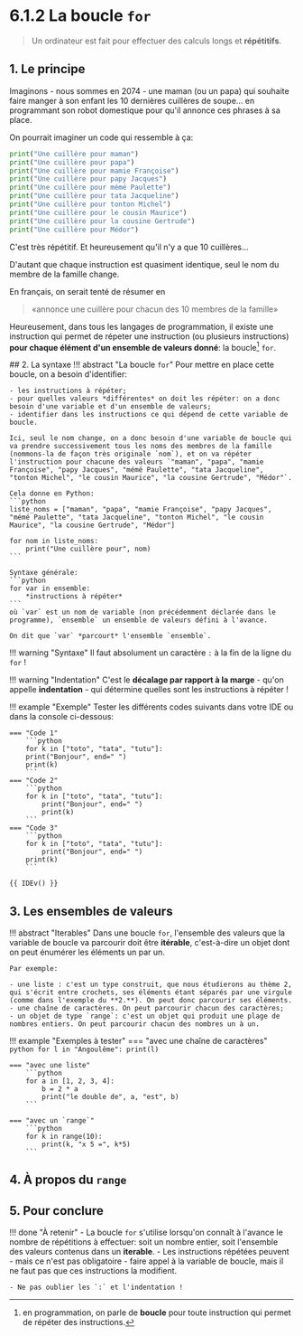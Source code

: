 # 6.1.2 La boucle `for`

> Un ordinateur est fait pour effectuer des calculs longs et **répétitifs**.

## 1. Le principe
<!-- «Une cuillère pour ... maman», «Une cuillère pour ... Papa», «Une cuillère pour ... Tatie Jacqueline», etc. -->

Imaginons - nous sommes en 2074 - une maman (ou un papa) qui souhaite faire manger à son enfant les 10 dernières cuillères de soupe... en programmant son robot domestique pour qu'il annonce ces phrases à sa place.

On pourrait imaginer un code qui ressemble à ça:

```python
print("Une cuillère pour maman")
print("Une cuillère pour papa")
print("Une cuillère pour mamie Françoise")
print("Une cuillère pour papy Jacques")
print("Une cuillère pour mémé Paulette")
print("Une cuillère pour tata Jacqueline")
print("Une cuillère pour tonton Michel")
print("Une cuillère pour le cousin Maurice")
print("Une cuillère pour la cousine Gertrude")
print("Une cuillère pour Médor")
```

C'est très répétitif. Et heureusement qu'il n'y a que 10 cuillères...

D'autant que chaque instruction est quasiment identique, seul le nom du membre de la famille change.

En français, on serait tenté de résumer en 
> «annonce une cuillère pour chacun des 10 membres de la famille»

Heureusement, dans tous les langages de programmation, il existe une instruction qui permet de répeter une instruction (ou plusieurs instructions) **pour chaque élément d'un ensemble de valeurs donné**: la boucle[^1] `for`.

[^1]: en programmation, on parle de **boucle** pour toute instruction qui permet de répéter des instructions.

## 2. La syntaxe
!!! abstract "La boucle `for`"
    Pour mettre en place cette boucle, on a besoin d'identifier:

    - les instructions à répéter;
    - pour quelles valeurs *différentes* on doit les répéter: on a donc besoin d'une variable et d'un ensemble de valeurs;
    - identifier dans les instructions ce qui dépend de cette variable de boucle.

    Ici, seul le nom change, on a donc besoin d'une variable de boucle qui va prendre successivement tous les noms des membres de la famille (nommons-la de façon très originale `nom`), et on va répéter l'instruction pour chacune des valeurs `"maman", "papa", "mamie Françoise", "papy Jacques", "mémé Paulette", "tata Jacqueline", "tonton Michel", "le cousin Maurice", "la cousine Gertrude", "Médor"`.

    Cela donne en Python:
    ```python
    liste_noms = ["maman", "papa", "mamie Françoise", "papy Jacques", "mémé Paulette", "tata Jacqueline", "tonton Michel", "le cousin Maurice", "la cousine Gertrude", "Médor"]

    for nom in liste_noms:
        print("Une cuillère pour", nom)
    ```
    
    Syntaxe générale:
    ```python
    for var in ensemble:
        *instructions à répéter*
    ```
    où `var` est un nom de variable (non précédemment déclarée dans le programme), `ensemble` un ensemble de valeurs défini à l'avance.

    On dit que `var` *parcourt* l'ensemble `ensemble`.


!!! warning "Syntaxe"
    Il faut absolument un caractère `:` à la fin de la ligne du `for` !

!!! warning "Indentation"
    C'est le **décalage par rapport à la marge** - qu'on appelle **indentation** - qui détermine quelles sont les instructions à répéter !

!!! example "Exemple"
    Tester les différents codes suivants dans votre IDE ou dans la console ci-dessous:

    === "Code 1"
        ```python
        for k in ["toto", "tata", "tutu"]:
        print("Bonjour", end=" ")
        print(k)
        ```
    === "Code 2"
        ```python
        for k in ["toto", "tata", "tutu"]:
            print("Bonjour", end=" ")
            print(k)
        ```
    === "Code 3"
        ```python
        for k in ["toto", "tata", "tutu"]:
            print("Bonjour", end=" ")
        print(k)
        ```
    
    {{ IDEv() }}
    

## 3. Les ensembles de valeurs

!!! abstract "Iterables"
    Dans une boucle `for`, l'ensemble des valeurs que la variable de boucle va parcourir doit être **itérable**, c'est-à-dire un objet dont on peut énumérer les éléments un par un.

    Par exemple:

    - une liste : c'est un type construit, que nous étudierons au thème 2, qui s'écrit entre crochets, ses éléments étant séparés par une virgule (comme dans l'exemple du **2.**). On peut donc parcourir ses éléments.
    - une chaîne de caractères. On peut parcourir chacun des caractères;
    - un objet de type `range`: c'est un objet qui produit une plage de nombres entiers. On peut parcourir chacun des nombres un à un.

!!! example "Exemples à tester"
    === "avec une chaîne de caractères"
        ```python
        for l in "Angoulême":
            print(l)
        ```
        
    === "avec une liste"
        ```python
        for a in [1, 2, 3, 4]:
            b = 2 * a
            print("le double de", a, "est", b)
        ```
    
    === "avec un `range`"
        ```python
        for k in range(10):
            print(k, "x 5 =", k*5)
        ```
        
## 4. À propos du `range`

## 5. Pour conclure

!!! done "À retenir"
    - La boucle `for` s'utilise lorsqu'on connaît à l'avance le nombre de répétitions à effectuer: soit un nombre entier, soit l'ensemble des valeurs contenus dans un **iterable**.
    - Les instructions répétées peuvent - mais ce n'est pas obligatoire - faire appel à la variable de boucle, mais il ne faut pas que ces instructions la modifient.

    - Ne pas oublier les `:` et l'indentation !
